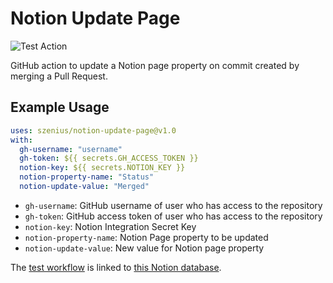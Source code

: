 # Notion Update Page

![Test Action](https://github.com/szenius/notion-update-page/workflows/.github/workflows/action.yml/badge.svg)

GitHub action to update a Notion page property on commit created by merging a Pull Request.

## Example Usage

```yml
uses: szenius/notion-update-page@v1.0
with:
  gh-username: "username"
  gh-token: ${{ secrets.GH_ACCESS_TOKEN }}
  notion-key: ${{ secrets.NOTION_KEY }}
  notion-property-name: "Status"
  notion-update-value: "Merged"
```

- `gh-username`: GitHub username of user who has access to the repository
- `gh-token`: GitHub access token of user who has access to the repository
- `notion-key`: Notion Integration Secret Key
- `notion-property-name`: Notion Page property to be updated
- `notion-update-value`: New value for Notion page property

The [test workflow](.github/workflows/on_master.yml) is linked to [this Notion database](https://foregoing-cub-523.notion.site/4964f7c754f54c41abce56028d990ac6?v=9ece5b75d4914584b43685bcbc6f3d1c).
